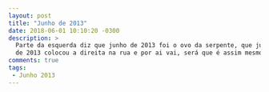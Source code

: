 ```yaml
---
layout: post
title: "Junho de 2013"
date: 2018-06-01 10:10:20 -0300
description: >
  Parte da esquerda diz que junho de 2013 foi o ovo da serpente, que junho
  de 2013 colocou a direita na rua e por ai vai, será que é assim mesmo?
comments: true
tags:
 - Junho 2013
---
```


